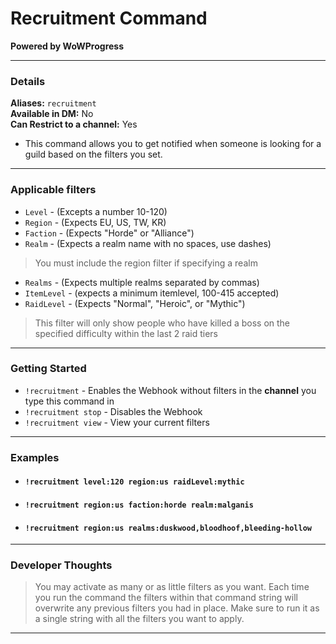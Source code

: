 # Recruitment Command

**Powered by WoWProgress**


***
### Details
**Aliases:** `recruitment`  
**Available in DM:** No   
**Can Restrict to a channel:** Yes

* This command allows you to get notified when someone is looking for a guild based on the filters you set.
***
### Applicable filters
*  `Level` - (Excepts a number 10-120)
*  `Region` - (Expects EU, US, TW, KR)
*  `Faction` - (Expects "Horde" or "Alliance")
*  `Realm` - (Expects a realm name with no spaces, use dashes)
>  You must include the region filter if specifying a realm

*  `Realms` - (Expects multiple realms separated by commas)
*  `ItemLevel` - (expects a minimum itemlevel, 100-415 accepted)
*  `RaidLevel` - (Expects "Normal", "Heroic", or "Mythic")
 > This filter will only show people who have killed a boss on the specified difficulty within the last 2 raid tiers

***

### Getting Started

*  `!recruitment` - Enables the Webhook without filters in the **channel** you type this command in
*  `!recruitment stop` - Disables the Webhook
*  `!recruitment view` - View your current filters
***
### Examples
* #### `!recruitment level:120 region:us raidLevel:mythic`
* #### `!recruitment region:us faction:horde realm:malganis`
* #### `!recruitment region:us realms:duskwood,bloodhoof,bleeding-hollow`
***
### Developer Thoughts
>You may activate as many or as little filters as you want. Each time you run the command the filters within that command string will overwrite any previous filters you had in place. Make sure to run it as a single string with all the filters you want to apply.
***
